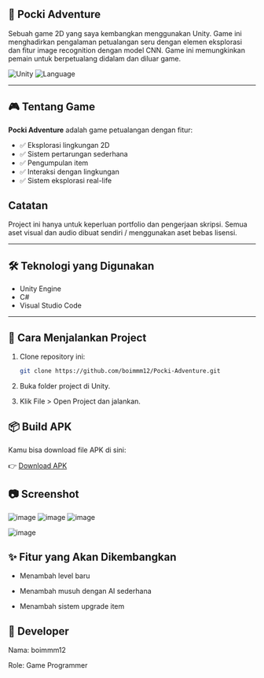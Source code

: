 ## 📂 Pocki Adventure

Sebuah game 2D yang saya kembangkan menggunakan Unity. Game ini menghadirkan pengalaman petualangan seru dengan elemen eksplorasi dan fitur image recognition dengan model CNN. Game ini memungkinkan pemain untuk berpetualang didalam dan diluar game.

![Unity](https://img.shields.io/badge/Engine-Unity-000000?logo=unity&logoColor=white)
![Language](https://img.shields.io/badge/Language-C%23-239120?logo=c-sharp&logoColor=white)

---

## 🎮 Tentang Game

**Pocki Adventure** adalah game petualangan dengan fitur:
- ✅ Eksplorasi lingkungan 2D
- ✅ Sistem pertarungan sederhana
- ✅ Pengumpulan item
- ✅ Interaksi dengan lingkungan
- ✅ Sistem eksplorasi real-life

## Catatan

Project ini hanya untuk keperluan portfolio dan pengerjaan skripsi. Semua aset visual dan audio dibuat sendiri / menggunakan aset bebas lisensi.

---

## 🛠️ Teknologi yang Digunakan
- Unity Engine
- C#
- Visual Studio Code

---

## 🚀 Cara Menjalankan Project
1. Clone repository ini:
   ```bash
   git clone https://github.com/boimmm12/Pocki-Adventure.git
2. Buka folder project di Unity.

3. Klik File > Open Project dan jalankan.

## 📦 Build APK

Kamu bisa download file APK di sini:

👉 [Download APK](https://drive.google.com/file/d/1VjazI2qUE5rQpCAhTY0f2bvYvrNZdeOD/view?usp=sharing)

## 📷 Screenshot

![image](https://github.com/user-attachments/assets/2cb5d630-b0a6-4f1e-bc41-cc8c86574531)
![image](https://github.com/user-attachments/assets/b4261b8f-786b-4a5b-b0e2-5c048facd36d)
![image](https://github.com/user-attachments/assets/699debfa-6835-4d59-b73b-d3ed75ad5a8f)

![image](https://github.com/user-attachments/assets/796c710e-9f96-4f50-b99d-76378086a1f0)

## ✨ Fitur yang Akan Dikembangkan

- Menambah level baru

- Menambah musuh dengan AI sederhana

- Menambah sistem upgrade item

## 👤 Developer

Nama: boimmm12

Role: Game Programmer
